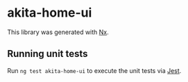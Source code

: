# akita-home-ui

This library was generated with [Nx](https://nx.dev).

## Running unit tests

Run `ng test akita-home-ui` to execute the unit tests via [Jest](https://jestjs.io).
